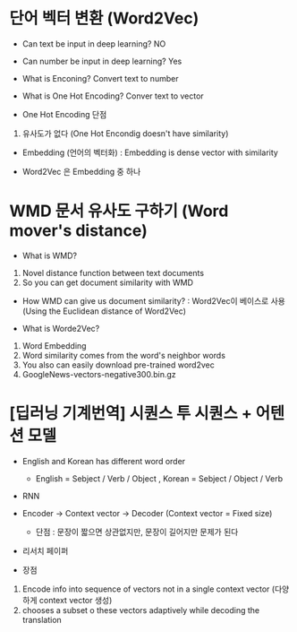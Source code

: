 # 단어 벡터 변환 (Word2Vec)

- Can text be input in deep learning? NO
- Can number be input in deep learning? Yes

- What is Enconing? Convert text to number

- What is One Hot Encoding? Conver text to vector

- One Hot Encoding 단점
1. 유사도가 없다 (One Hot Encondig doesn't have similarity)

- Embedding (언어의 벡터화)
: Embedding is dense vector with similarity 

- Word2Vec 은 Embedding 중 하나

# WMD 문서 유사도 구하기 (Word mover's distance)

- What is WMD?
1. Novel distance function between text documents
2. So you can get document similarity with WMD

- How WMD can give us document similarity? 
: Word2Vec이 베이스로 사용 (Using the Euclidean distance of Word2Vec)

- What is Worde2Vec?
1. Word Embedding
2. Word similarity comes from the word's neighbor words
3. You also can easily download pre-trained word2vec
4. GoogleNews-vectors-negative300.bin.gz


# [딥러닝 기계번역] 시퀀스 투 시퀀스 + 어텐션 모델

- English and Korean has different word order
  - English = Sebject / Verb / Object , Korean = Sebject / Object / Verb

- RNN

- Encoder -> Context vector -> Decoder (Context vector = Fixed size)
  - 단점 : 문장이 짧으면 상관없지만, 문장이 길어지만 문제가 된다

- 리서치 페이퍼

- 장점
1. Encode info into sequence of vectors not in a single context vector (다양하게 context vector 생성)
2. chooses a subset o these vectors adaptively while decoding the translation
